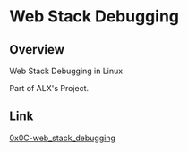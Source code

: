 # Web Stack Debugging

## Overview
Web Stack Debugging in Linux

Part of ALX's Project.
 
## Link
[0x0C-web_stack_debugging](https://intranet.alxswe.com/projects/390)
